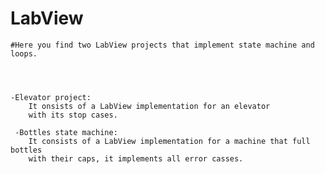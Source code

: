 # LabView
    #Here you find two LabView projects that implement state machine and loops.




    -Elevator project:
        It onsists of a LabView implementation for an elevator 
        with its stop cases.
        
     -Bottles state machine:
        It consists of a LabView implementation for a machine that full bottles 
        with their caps, it implements all error casses.
        
